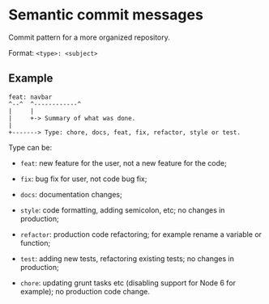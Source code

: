 # Semantic commit messages

Commit pattern for a more organized repository.

Format: `<type>: <subject>`

## Example

```
feat: navbar
^--^  ^------------^
|     |
|     +-> Summary of what was done.
|
+-------> Type: chore, docs, feat, fix, refactor, style or test.
```

Type can be:

- `feat`: new feature for the user, not a new feature for the code;

- `fix`: bug fix for user, not code bug fix;

- `docs`: documentation changes;

- `style`: code formatting, adding semicolon, etc; no changes in production;

- `refactor`: production code refactoring; for example rename a variable or function;

- `test`: adding new tests, refactoring existing tests; no changes in production;

- `chore`: updating grunt tasks etc (disabling support for Node 6 for example); no production code change.
